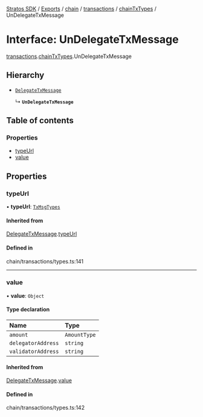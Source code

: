 [Stratos SDK](../README.md) / [Exports](../modules.md) / [chain](../modules/chain.md) / [transactions](../modules/chain.transactions.md) / [chainTxTypes](../modules/chain.transactions.chainTxTypes.md) / UnDelegateTxMessage

# Interface: UnDelegateTxMessage

[transactions](../modules/chain.transactions.md).[chainTxTypes](../modules/chain.transactions.chainTxTypes.md).UnDelegateTxMessage

## Hierarchy

- [`DelegateTxMessage`](chain.transactions.chainTxTypes.DelegateTxMessage.md)

  ↳ **`UnDelegateTxMessage`**

## Table of contents

### Properties

- [typeUrl](chain.transactions.chainTxTypes.UnDelegateTxMessage.md#typeurl)
- [value](chain.transactions.chainTxTypes.UnDelegateTxMessage.md#value)

## Properties

### typeUrl

• **typeUrl**: [`TxMsgTypes`](../enums/chain.transactions.chainTxTypes.TxMsgTypes.md)

#### Inherited from

[DelegateTxMessage](chain.transactions.chainTxTypes.DelegateTxMessage.md).[typeUrl](chain.transactions.chainTxTypes.DelegateTxMessage.md#typeurl)

#### Defined in

chain/transactions/types.ts:141

___

### value

• **value**: `Object`

#### Type declaration

| Name | Type |
| :------ | :------ |
| `amount` | `AmountType` |
| `delegatorAddress` | `string` |
| `validatorAddress` | `string` |

#### Inherited from

[DelegateTxMessage](chain.transactions.chainTxTypes.DelegateTxMessage.md).[value](chain.transactions.chainTxTypes.DelegateTxMessage.md#value)

#### Defined in

chain/transactions/types.ts:142
